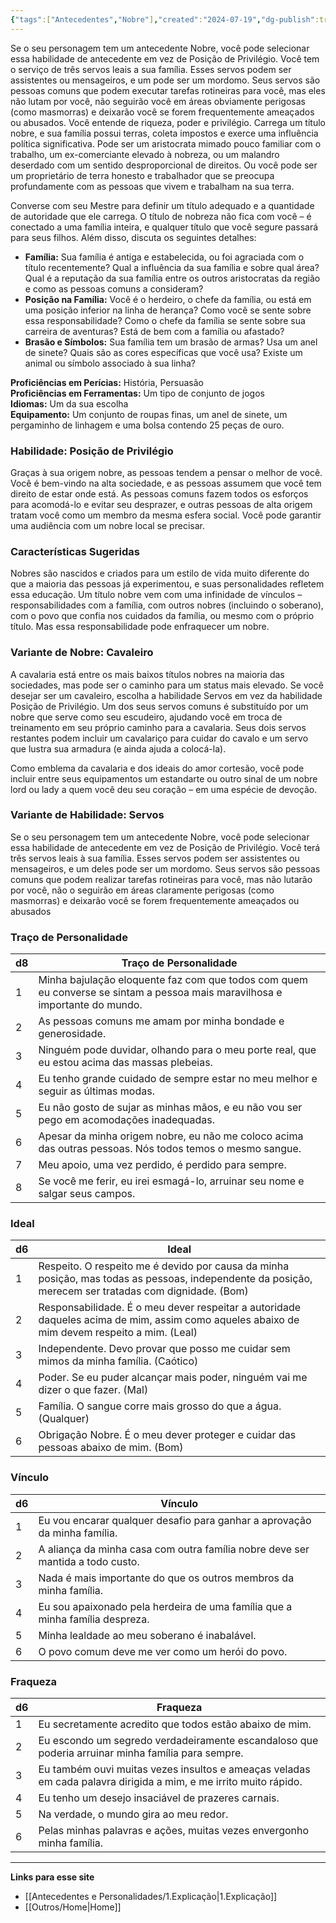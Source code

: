 ```yaml
---
{"tags":["Antecedentes","Nobre"],"created":"2024-07-19","dg-publish":true,"permalink":"/antecedentes-e-personalidades/nobre/","dgPassFrontmatter":true}
---
```


Se o seu personagem tem um antecedente Nobre, você pode
selecionar essa habilidade de antecedente em vez de Posição de
Privilégio. Você tem o serviço de três servos leais a sua família.
Esses servos podem ser assistentes ou mensageiros, e um pode ser
um mordomo. Seus servos são pessoas comuns que podem executar
tarefas rotineiras para você, mas eles não lutam por você, não
seguirão você em áreas obviamente perigosas (como masmorras) e
deixarão você se forem frequentemente ameaçados ou abusados. Você entende de riqueza, poder e privilégio. Carrega um título nobre, e sua família possui terras, coleta impostos e exerce uma influência política significativa. Pode ser um aristocrata mimado pouco familiar com o trabalho, um ex-comerciante elevado à nobreza, ou um malandro deserdado com um sentido desproporcional de direitos. Ou você pode ser um proprietário de terra honesto e trabalhador que se preocupa profundamente com as pessoas que vivem e trabalham na sua terra.

Converse com seu Mestre para definir um título adequado e a quantidade de autoridade que ele carrega. O título de nobreza não fica com você – é conectado a uma família inteira, e qualquer título que você segure passará para seus filhos. Além disso, discuta os seguintes detalhes:

- **Família:** Sua família é antiga e estabelecida, ou foi agraciada com o título recentemente? Qual a influência da sua família e sobre qual área? Qual é a reputação da sua família entre os outros aristocratas da região e como as pessoas comuns a consideram?
- **Posição na Família:** Você é o herdeiro, o chefe da família, ou está em uma posição inferior na linha de herança? Como você se sente sobre essa responsabilidade? Como o chefe da família se sente sobre sua carreira de aventuras? Está de bem com a família ou afastado?
- **Brasão e Símbolos:** Sua família tem um brasão de armas? Usa um anel de sinete? Quais são as cores específicas que você usa? Existe um animal ou símbolo associado à sua linha?

**Proficiências em Perícias:** História, Persuasão  
**Proficiências em Ferramentas:** Um tipo de conjunto de jogos  
**Idiomas:** Um da sua escolha  
**Equipamento:** Um conjunto de roupas finas, um anel de sinete, um pergaminho de linhagem e uma bolsa contendo 25 peças de ouro.

### Habilidade: Posição de Privilégio
Graças à sua origem nobre, as pessoas tendem a pensar o melhor de você. Você é bem-vindo na alta sociedade, e as pessoas assumem que você tem direito de estar onde está. As pessoas comuns fazem todos os esforços para acomodá-lo e evitar seu desprazer, e outras pessoas de alta origem tratam você como um membro da mesma esfera social. Você pode garantir uma audiência com um nobre local se precisar.

### Características Sugeridas
Nobres são nascidos e criados para um estilo de vida muito diferente do que a maioria das pessoas já experimentou, e suas personalidades refletem essa educação. Um título nobre vem com uma infinidade de vínculos – responsabilidades com a família, com outros nobres (incluindo o soberano), com o povo que confia nos cuidados da família, ou mesmo com o próprio título. Mas essa responsabilidade pode enfraquecer um nobre.

### Variante de Nobre: Cavaleiro
A cavalaria está entre os mais baixos títulos nobres na maioria das sociedades, mas pode ser o caminho para um status mais elevado. Se você desejar ser um cavaleiro, escolha a habilidade Servos em vez da habilidade Posição de Privilégio. Um dos seus servos comuns é substituído por um nobre que serve como seu escudeiro, ajudando você em troca de treinamento em seu próprio caminho para a cavalaria. Seus dois servos restantes podem incluir um cavalariço para cuidar do cavalo e um servo que lustra sua armadura (e ainda ajuda a colocá-la).

Como emblema da cavalaria e dos ideais do amor cortesão, você pode incluir entre seus equipamentos um estandarte ou outro sinal de um nobre lord ou lady a quem você deu seu coração – em uma espécie de devoção.

### Variante de Habilidade: Servos
Se o seu personagem tem um antecedente Nobre, você pode selecionar essa habilidade de antecedente em vez de Posição de Privilégio. Você terá três servos leais à sua família. Esses servos podem ser assistentes ou mensageiros, e um deles pode ser um mordomo. Seus servos são pessoas comuns que podem realizar tarefas rotineiras para você, mas não lutarão por você, não o seguirão em áreas claramente perigosas (como masmorras) e deixarão você se forem frequentemente ameaçados ou abusados

### Traço de Personalidade

| d8 | Traço de Personalidade                                                                 |
|----|----------------------------------------------------------------------------------------|
| 1  | Minha bajulação eloquente faz com que todos com quem eu converse se sintam a pessoa mais maravilhosa e importante do mundo. |
| 2  | As pessoas comuns me amam por minha bondade e generosidade.                           |
| 3  | Ninguém pode duvidar, olhando para o meu porte real, que eu estou acima das massas plebeias. |
| 4  | Eu tenho grande cuidado de sempre estar no meu melhor e seguir as últimas modas.       |
| 5  | Eu não gosto de sujar as minhas mãos, e eu não vou ser pego em acomodações inadequadas. |
| 6  | Apesar da minha origem nobre, eu não me coloco acima das outras pessoas. Nós todos temos o mesmo sangue. |
| 7  | Meu apoio, uma vez perdido, é perdido para sempre.                                    |
| 8  | Se você me ferir, eu irei esmagá-lo, arruinar seu nome e salgar seus campos.           |

### Ideal

| d6 | Ideal                                                                                 |
|----|---------------------------------------------------------------------------------------|
| 1  | Respeito. O respeito me é devido por causa da minha posição, mas todas as pessoas, independente da posição, merecem ser tratadas com dignidade. (Bom) |
| 2  | Responsabilidade. É o meu dever respeitar a autoridade daqueles acima de mim, assim como aqueles abaixo de mim devem respeito a mim. (Leal) |
| 3  | Independente. Devo provar que posso me cuidar sem mimos da minha família. (Caótico)    |
| 4  | Poder. Se eu puder alcançar mais poder, ninguém vai me dizer o que fazer. (Mal)         |
| 5  | Família. O sangue corre mais grosso do que a água. (Qualquer)                           |
| 6  | Obrigação Nobre. É o meu dever proteger e cuidar das pessoas abaixo de mim. (Bom)      |

### Vínculo

| d6 | Vínculo                                                                                  |
|----|------------------------------------------------------------------------------------------|
| 1  | Eu vou encarar qualquer desafio para ganhar a aprovação da minha família.               |
| 2  | A aliança da minha casa com outra família nobre deve ser mantida a todo custo.          |
| 3  | Nada é mais importante do que os outros membros da minha família.                       |
| 4  | Eu sou apaixonado pela herdeira de uma família que a minha família despreza.            |
| 5  | Minha lealdade ao meu soberano é inabalável.                                             |
| 6  | O povo comum deve me ver como um herói do povo.                                          |

### Fraqueza

| d6 | Fraqueza                                                                                   |
|----|--------------------------------------------------------------------------------------------|
| 1  | Eu secretamente acredito que todos estão abaixo de mim.                                   |
| 2  | Eu escondo um segredo verdadeiramente escandaloso que poderia arruinar minha família para sempre. |
| 3  | Eu também ouvi muitas vezes insultos e ameaças veladas em cada palavra dirigida a mim, e me irrito muito rápido. |
| 4  | Eu tenho um desejo insaciável de prazeres carnais.                                        |
| 5  | Na verdade, o mundo gira ao meu redor.                                                    |
| 6  | Pelas minhas palavras e ações, muitas vezes envergonho minha família.                    |
___
**Links para esse site**
- [[Antecedentes e Personalidades/1.Explicação\|1.Explicação]]
- [[Outros/Home\|Home]]